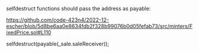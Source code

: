 selfdestruct functions should pass the address as payable:

https://github.com/code-423n4/2022-12-escher/blob/5d8be6aa0e8634fdb2f328b99076b0d05fefab73/src/minters/FixedPrice.sol#L110

selfdestruct(payable(_sale.saleReceiver));


